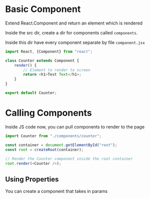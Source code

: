 # Basic Component
Extend React.Component and return an element which is rendered

Inside the src dir, create a dir for components called `components`.

Inside this dir have every component separate by file `component.jsx`

```javascript
import React, {Component} from "react";

class Counter extends Component {
    render() {
        // Element to render to screen
        return <h1>Test Text</h1>;
    }
}

export default Counter;
```

# Calling Components
Inside JS code now, you can pull components to render to the page

```javascript
import Counter from "./components/counter";

const container = document.getElementById("root");
const root = createRoot(container);
 
// Render the Counter component inside the root container
root.render(<Counter />);
```

## Using Properties
You can create a component that takes in params

```javascript

```
